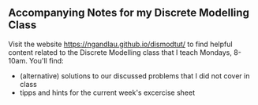 ## Accompanying Notes for my Discrete Modelling Class

Visit the website https://ngandlau.github.io/dismodtut/ to find helpful content related to the Discrete Modelling class that I teach Mondays, 8-10am. You'll find:

* (alternative) solutions to our discussed problems that I did not cover in class
* tipps and hints for the current week's excercise sheet



